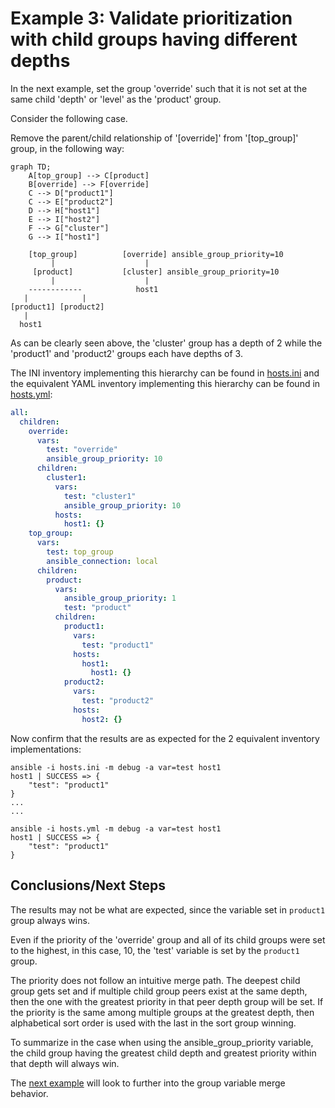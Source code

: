 
# Example 3: Validate prioritization with child groups having different depths

In the next example, set the group 'override' such that it is not set at the same child 'depth' or 'level' as the 'product' group. 

Consider the following case.

Remove the parent/child relationship of '[override]' from '[top_group]' group, in the following way:


```mermaid
graph TD;
    A[top_group] --> C[product]
    B[override] --> F[override]
    C --> D["product1"]
    C --> E["product2"]
    D --> H["host1"]
    E --> I["host2"]
    F --> G["cluster"]
    G --> I["host1"]
```


```output
    [top_group]          [override] ansible_group_priority=10
         |                    |
     [product]           [cluster] ansible_group_priority=10
         |                    |
    ------------            host1
   |            |            
[product1] [product2]  
   |
  host1 
```

As can be clearly seen above, the 'cluster' group has a depth of 2 while the 'product1' and 'product2' groups each have depths of 3.

The INI inventory implementing this hierarchy can be found in [hosts.ini](./hosts.ini) and the equivalent YAML inventory implementing this hierarchy can be found in [hosts.yml](./hosts.yml):

```yaml
all:
  children:
    override:
      vars:
        test: "override"
        ansible_group_priority: 10
      children:
        cluster1:
          vars:
            test: "cluster1"
            ansible_group_priority: 10
          hosts:
            host1: {}
    top_group:
      vars:
        test: top_group
        ansible_connection: local
      children:
        product:
          vars:
            ansible_group_priority: 1
            test: "product"
          children:
            product1:
              vars:
                test: "product1"
              hosts:
                host1:
                  host1: {}
            product2:
              vars:
                test: "product2"
              hosts:
                host2: {}
```

Now confirm that the results are as expected for the 2 equivalent inventory implementations:

```output
ansible -i hosts.ini -m debug -a var=test host1
host1 | SUCCESS => {
    "test": "product1"
}
...
...

ansible -i hosts.yml -m debug -a var=test host1
host1 | SUCCESS => {
    "test": "product1"
}
```



## Conclusions/Next Steps

The results may not be what are expected, since the variable set in `product1` group always wins. 

Even if the priority of the 'override' group and all of its child groups were set to the highest, in this case, 10, the 'test' variable is set by the `product1` group.

The priority does not follow an intuitive merge path.  The deepest child group gets set and if multiple child group peers exist at the same depth, then the one with the greatest priority in that peer depth group will be set.  If the priority is the same among multiple groups at the greatest depth, then alphabetical sort order is used with the last in the sort group winning. 

To summarize in the case when using the ansible_group_priority variable, the child group having the greatest child depth and greatest priority within that depth will always win.

The [next example](../example4/README.md) will look to further into the group variable merge behavior.
